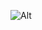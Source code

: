 ![Alt](https://repobeats.axiom.co/api/embed/0f471f767a50b3f10f2c5a90a4efb1eb36fdaa8b.svg)

<!--
**NYOGamesCOM/NYOGamesCOM** is a ✨ _special_ ✨ repository because its `README.md` (this file) appears on your GitHub profile.

Here are some ideas to get you started:

- 🔭 I’m currently working on ...
- 🌱 I’m currently learning ...
- 👯 I’m looking to collaborate on ...
- 🤔 I’m looking for help with ...
- 💬 Ask me about ...
- 📫 How to reach me: ...
- 😄 Pronouns: ...
- ⚡ Fun fact: ...
-->
